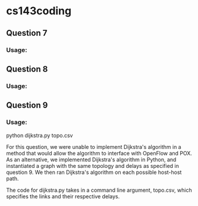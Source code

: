 # cs143coding

## Question 7
### Usage:




## Question 8
### Usage:



## Question 9
### Usage:

python dijkstra.py topo.csv

For this question, we were unable to implement Dijkstra's algorithm in a method that would allow the algorithm to interface with OpenFlow and POX. As an alternative, we implemented Dijkstra's algorithm in Python, and instantiated a graph with the same topology and delays as specified in question 9. We then ran Dijkstra's algorithm on each possible host-host path.

The code for dijkstra.py takes in a command line argument, topo.csv, which specifies the links and their respective delays.